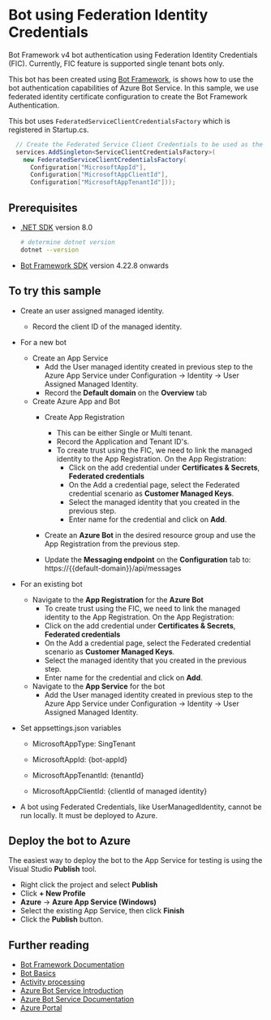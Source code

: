 ﻿# Bot using Federation Identity Credentials

Bot Framework v4 bot authentication using Federation Identity Credentials (FIC). Currently, FIC feature is supported single tenant bots only.

This bot has been created using [Bot Framework](https://dev.botframework.com/), is shows how to use the bot authentication capabilities of Azure Bot Service. In this sample, we use federated identity certificate configuration to create the Bot Framework Authentication.

This bot uses `FederatedServiceClientCredentialsFactory` which is registered in Startup.cs.

```csharp
  // Create the Federated Service Client Credentials to be used as the ServiceClientCredentials for the Bot Framework SDK.
  services.AddSingleton<ServiceClientCredentialsFactory>(
    new FederatedServiceClientCredentialsFactory(
      Configuration["MicrosoftAppId"],
      Configuration["MicrosoftAppClientId"],
      Configuration["MicrosoftAppTenantId"]));
```

## Prerequisites

- [.NET SDK](https://dotnet.microsoft.com/download) version 8.0

  ```bash
  # determine dotnet version
  dotnet --version
  ```

- [Bot Framework SDK](https://github.com/microsoft/botbuilder-dotnet/releases) version 4.22.8 onwards


## To try this sample

- Create an user assigned managed identity.
  - Record the client ID of the managed identity.

- For a new bot
  - Create an App Service
    - Add the User managed identity created in previous step to the Azure App Service under Configuration -> Identity -> User Assigned Managed Identity.
    - Record the **Default domain** on the **Overview** tab
  - Create Azure App and Bot
    - Create App Registration
      - This can be either Single or Multi tenant.
      - Record the Application and Tenant ID's.
      - To create trust using the FIC, we need to link the managed identity to the App Registration.  On the App Registration:
        - Click on the add credential under **Certificates & Secrets**, **Federated credentials**
        - On the Add a credential page, select the Federated credential scenario as **Customer Managed Keys**.
        - Select the managed identity that you created in the previous step.
        - Enter name for the credential and click on **Add**.
        
    - Create an **Azure Bot** in the desired resource group and use the App Registration from the previous step.
    - Update the **Messaging endpoint** on the **Configuration** tab to:  https://{{default-domain}}/api/messages

- For an existing bot
   - Navigate to the **App Registration** for the **Azure Bot**
     - To create trust using the FIC, we need to link the managed identity to the App Registration.  On the App Registration:
      - Click on the add credential under **Certificates & Secrets**, **Federated credentials**
      - On the Add a credential page, select the Federated credential scenario as **Customer Managed Keys**.
      - Select the managed identity that you created in the previous step.
      - Enter name for the credential and click on **Add**.
   - Navigate to the **App Service** for the bot 
     - Add the User managed identity created in previous step to the Azure App Service under Configuration -> Identity -> User Assigned Managed Identity.
   
- Set appsettings.json variables

  - MicrosoftAppType: SingTenant

  - MicrosoftAppId: {bot-appId}

  - MicrosoftAppTenantId: {tenantId}

  - MicrosoftAppClientId: {clientId of managed identity}

- A bot using Federated Credentials, like UserManagedIdentity, cannot be run locally.  It must be deployed to Azure.

## Deploy the bot to Azure

The easiest way to deploy the bot to the App Service for testing is using the Visual Studio **Publish** tool.
- Right click the project and select **Publish**
- Click **+ New Profile**
- **Azure** -> **Azure App Service (Windows)**
- Select the existing App Service, then click **Finish**
- Click the **Publish** button.

## Further reading

- [Bot Framework Documentation](https://docs.botframework.com)
- [Bot Basics](https://docs.microsoft.com/azure/bot-service/bot-builder-basics?view=azure-bot-service-4.0)
- [Activity processing](https://docs.microsoft.com/en-us/azure/bot-service/bot-builder-concept-activity-processing?view=azure-bot-service-4.0)
- [Azure Bot Service Introduction](https://docs.microsoft.com/azure/bot-service/bot-service-overview-introduction?view=azure-bot-service-4.0)
- [Azure Bot Service Documentation](https://docs.microsoft.com/azure/bot-service/?view=azure-bot-service-4.0)
- [Azure Portal](https://portal.azure.com)
